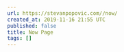 ```yaml
---
url: https://stevanpopovic.com//now/
created_at: 2019-11-16 21:55 UTC
published: false
title: Now Page
tags: []
---
```



